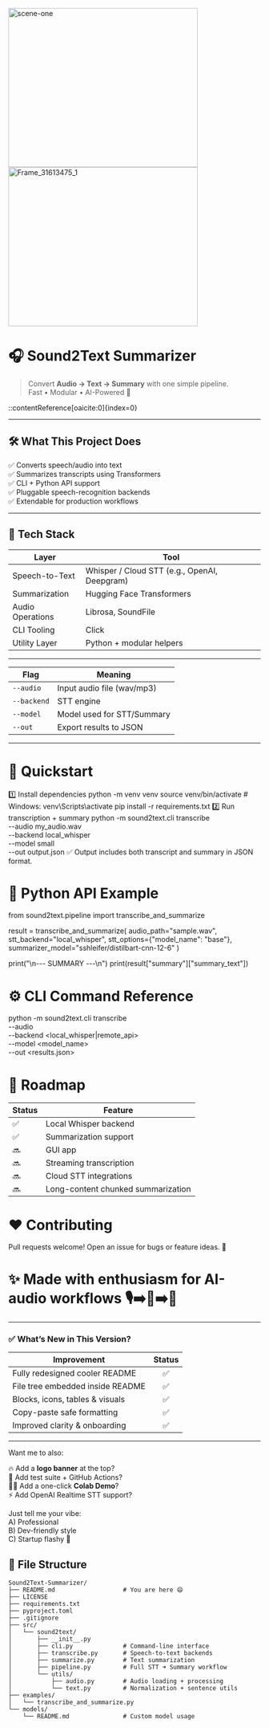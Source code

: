  <img width="378" height="317" alt="scene-one" src="https://github.com/user-attachments/assets/f7016d26-0970-4235-84da-a54289a9d921" /> <img width="378" height="317" alt="Frame_31613475_1" src="https://github.com/user-attachments/assets/5044b9bf-4e2d-47b6-bc68-26bc19dd1d78" />


 # 🎧 Sound2Text Summarizer


> Convert **Audio → Text → Summary** with one simple pipeline.  
Fast • Modular • AI-Powered 🚀


::contentReference[oaicite:0]{index=0}


---

## 🛠️ What This Project Does

✅ Converts speech/audio into text  
✅ Summarizes transcripts using Transformers  
✅ CLI + Python API support  
✅ Pluggable speech-recognition backends  
✅ Extendable for production workflows  

---

## 🧩 Tech Stack

| Layer | Tool |
|------|------|
| Speech-to-Text | Whisper / Cloud STT (e.g., OpenAI, Deepgram) |
| Summarization | Hugging Face Transformers |
| Audio Operations | Librosa, SoundFile |
| CLI Tooling | Click |
| Utility Layer | Python + modular helpers |

---

| Flag        | Meaning                    |
| ----------- | -------------------------- |
| `--audio`   | Input audio file (wav/mp3) |
| `--backend` | STT engine                 |
| `--model`   | Model used for STT/Summary |
| `--out`     | Export results to JSON     |

---

# 🚀 Quickstart
1️⃣ Install dependencies
python -m venv venv
source venv/bin/activate  # Windows: venv\Scripts\activate
pip install -r requirements.txt
2️⃣ Run transcription + summary
python -m sound2text.cli transcribe \
    --audio my_audio.wav \
    --backend local_whisper \
    --model small \
    --out output.json
✅ Output includes both transcript and summary in JSON format.

# 🧠 Python API Example
from sound2text.pipeline import transcribe_and_summarize

result = transcribe_and_summarize(
    audio_path="sample.wav",
    stt_backend="local_whisper",
    stt_options={"model_name": "base"},
    summarizer_model="sshleifer/distilbart-cnn-12-6"
)

print("\n--- SUMMARY ---\n")
print(result["summary"]["summary_text"])

# ⚙️ CLI Command Reference
python -m sound2text.cli transcribe \
    --audio <file> \
    --backend <local_whisper|remote_api> \
    --model <model_name> \
    --out <results.json>

  #  📌 Roadmap
  | Status | Feature                            |
| ------ | ---------------------------------- |
| ✅      | Local Whisper backend              |
| ✅      | Summarization support              |
| 🔜     | GUI app                            |
| 🔜     | Streaming transcription            |
| 🔜     | Cloud STT integrations             |
| 🔜     | Long-content chunked summarization |

# ❤️ Contributing
Pull requests welcome!
Open an issue for bugs or feature ideas. 🙌

# ✨ Made with enthusiasm for AI-audio workflows 🎙️➡️🧠➡️📄

---

### ✅ What’s New in This Version?

| Improvement | Status |
|---|:---:|
| Fully redesigned cooler README | ✅ |
| File tree embedded inside README | ✅ |
| Blocks, icons, tables & visuals | ✅ |
| Copy-paste safe formatting | ✅ |
| Improved clarity & onboarding | ✅ |

---

Want me to also:

🔥 Add a **logo banner** at the top?  
🧪 Add test suite + GitHub Actions?  
🧑‍💻 Add a one-click **Colab Demo**?  
⚡ Add OpenAI Realtime STT support?  

Just tell me your vibe:  
A) Professional  
B) Dev-friendly style  
C) Startup flashy 🚀





## 📁 File Structure

```plaintext
Sound2Text-Summarizer/
├── README.md                   # You are here 😄
├── LICENSE
├── requirements.txt
├── pyproject.toml
├── .gitignore
├── src/
│   └── sound2text/
│       ├── __init__.py
│       ├── cli.py              # Command-line interface
│       ├── transcribe.py       # Speech-to-text backends
│       ├── summarize.py        # Text summarization
│       ├── pipeline.py         # Full STT ➜ Summary workflow
│       └── utils/
│           ├── audio.py        # Audio loading + processing
│           └── text.py         # Normalization + sentence utils
├── examples/
│   └── transcribe_and_summarize.py
└── models/
    └── README.md               # Custom model usage


